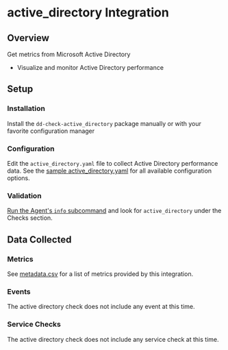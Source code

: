# active_directory Integration

## Overview

Get metrics from Microsoft Active Directory

* Visualize and monitor Active Directory performance

## Setup
### Installation

Install the `dd-check-active_directory` package manually or with your favorite configuration manager

### Configuration

Edit the `active_directory.yaml` file to collect Active Directory performance data. See the [sample active_directory.yaml][1] for all available configuration options.

### Validation

[Run the Agent's `info` subcommand][2] and look for `active_directory` under the Checks section.

## Data Collected
### Metrics
See [metadata.csv][3] for a list of metrics provided by this integration.

### Events
The active directory check does not include any event at this time.

### Service Checks
The active directory check does not include any service check at this time.


[1]: https://github.com/DataDog/integrations-core/blob/master/active_directory/conf.yaml.example
[2]: https://help.datadoghq.com/hc/en-us/articles/203764635-Agent-Status-and-Information
[3]: https://github.com/DataDog/integrations-core/blob/master/active_directory/metadata.csv
